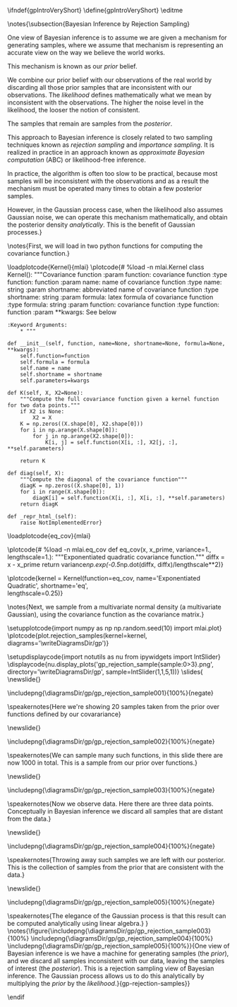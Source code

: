 \ifndef{gpIntroVeryShort}
\define{gpIntroVeryShort}
\editme

\notes{\subsection{Bayesian Inference by Rejection Sampling}

One view of Bayesian inference is to assume we are given a mechanism for generating samples, where we assume that mechanism is representing an accurate view on the way we believe the world works. 

This mechanism is known as our *prior* belief. 

We combine our prior belief with our observations of the real world by discarding all those prior samples that are inconsistent with our observations. The *likelihood* defines mathematically what we mean by inconsistent with the observations. The higher the noise level in the likelihood, the looser the notion of consistent.

The samples that remain are samples from the *posterior*. 

This approach to Bayesian inference is closely related to two sampling techniques known as *rejection sampling* and *importance sampling*. It is realized in practice in an approach known as *approximate Bayesian computation* (ABC) or likelihood-free inference. 

In practice, the algorithm is often too slow to be practical, because most samples will be inconsistent with the observations and as a result the mechanism must be operated many times to obtain a few posterior samples. 

However, in the Gaussian process case, when the likelihood also assumes Gaussian noise, we can operate this mechanism mathematically, and obtain the posterior density *analytically*. This is the benefit of Gaussian processes.}


\notes{First, we will load in two python functions for computing the covariance function.}

\loadplotcode{Kernel}{mlai}
\plotcode{# %load -n mlai.Kernel
class Kernel():
    """Covariance function
    :param function: covariance function
    :type function: function
    :param name: name of covariance function
    :type name: string
    :param shortname: abbreviated name of covariance function
    :type shortname: string
    :param formula: latex formula of covariance function
    :type formula: string
    :param function: covariance function
    :type function: function
    :param \**kwargs:
        See below

    :Keyword Arguments:
        * """

    def __init__(self, function, name=None, shortname=None, formula=None, **kwargs):        
        self.function=function
        self.formula = formula
        self.name = name
        self.shortname = shortname
        self.parameters=kwargs
        
    def K(self, X, X2=None):
        """Compute the full covariance function given a kernel function for two data points."""
        if X2 is None:
            X2 = X
        K = np.zeros((X.shape[0], X2.shape[0]))
        for i in np.arange(X.shape[0]):
            for j in np.arange(X2.shape[0]):
                K[i, j] = self.function(X[i, :], X2[j, :], **self.parameters)

        return K

    def diag(self, X):
        """Compute the diagonal of the covariance function"""
        diagK = np.zeros((X.shape[0], 1))
        for i in range(X.shape[0]):            
            diagK[i] = self.function(X[i, :], X[i, :], **self.parameters)
        return diagK

    def _repr_html_(self):
        raise NotImplementedError}

\loadplotcode{eq_cov}{mlai}

\plotcode{# %load -n mlai.eq_cov
def eq_cov(x, x_prime, variance=1., lengthscale=1.):
    """Exponentiated quadratic covariance function."""
    diffx = x - x_prime
    return variance*np.exp(-0.5*np.dot(diffx, diffx)/lengthscale**2)}

\plotcode{kernel = Kernel(function=eq_cov,
                     name='Exponentiated Quadratic',
                     shortname='eq',					 
					 lengthscale=0.25)}

\notes{Next, we sample from a multivariate normal density (a multivariate Gaussian), using the covariance function as the covariance matrix.}

\setupplotcode{import numpy as np
np.random.seed(10)
import mlai.plot}
\plotcode{plot.rejection_samples(kernel=kernel, 
    diagrams='\writeDiagramsDir/gp')}


\setupdisplaycode{import notutils as nu
from ipywidgets import IntSlider}
\displaycode{nu.display_plots('gp_rejection_sample{sample:0>3}.png', 
                 directory='\writeDiagramsDir/gp', 
                 sample=IntSlider(1,1,5,1))}
\slides{
\newslide{}

\includepng{\diagramsDir/gp/gp_rejection_sample001}{100%}{negate}

\speakernotes{Here we're showing 20 samples taken from the prior over functions defined by our covarariance}

\newslide{}

\includepng{\diagramsDir/gp/gp_rejection_sample002}{100%}{negate}

\speakernotes{We can sample many such functions, in this slide there are now 1000 in total. This is a sample from our prior over functions.}


\newslide{}

\includepng{\diagramsDir/gp/gp_rejection_sample003}{100%}{negate}

\speakernotes{Now we observe data. Here there are three data points. Conceptually in Bayesian inference we discard all samples that are distant from the data.}

\newslide{}

\includepng{\diagramsDir/gp/gp_rejection_sample004}{100%}{negate}

\speakernotes{Throwing away such samples we are left with our posterior. This is the collection of samples from the prior that are consistent with the data.}

\newslide{} 

\includepng{\diagramsDir/gp/gp_rejection_sample005}{100%}{negate}

\speakernotes{The elegance of the Gaussian process is that this result can be computed analytically using linear algebra.}
}
\notes{\figure{\includepng{\diagramsDir/gp/gp_rejection_sample003}{100%}
\includepng{\diagramsDir/gp/gp_rejection_sample004}{100%}
\includepng{\diagramsDir/gp/gp_rejection_sample005}{100%}}{One view of Bayesian inference is we have a machine for generating samples (the *prior*), and we discard all samples inconsistent with our data, leaving the samples of interest (the *posterior*). This is a rejection sampling view of Bayesian inference. The Gaussian process allows us to do this analytically by multiplying the *prior* by the *likelihood*.}{gp-rejection-samples}}

\endif
